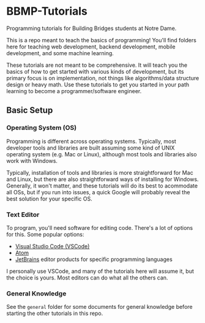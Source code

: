 # BBMP-Tutorials

Programming tutorials for Building Bridges students at Notre Dame.

This is a repo meant to teach the basics of programming! You'll find folders here for teaching web development, backend development, mobile development, and some machine learning.

These tutorials are not meant to be comprehensive. It will teach you the basics of how to get started with various kinds of development, but its primary focus is on implementation, not things like algorithms/data structure design or heavy math. Use these tutorials to get you started in your path learning to become a programmer/software engineer.

## Basic Setup

### Operating System (OS)

Programming is different across operating systems. Typically, most developer tools and libraries are built assuming some kind of UNIX operating system (e.g. Mac or Linux), although most tools and libraries also work with Windows.

Typically, installation of tools and libraries is more straightforward for Mac and Linux, but there are also straightforward ways of installing for Windows. Generally, it won't matter, and these tutorials will do its best to acommodate all OSs, but if you run into issues, a quick Google will probably reveal the best solution for your specific OS.

### Text Editor

To program, you'll need software for editing code. There's a lot of options for this. Some popular options:

- [Visual Studio Code (VSCode)](https://code.visualstudio.com/)
- [Atom](https://atom.io/)
- [JetBrains](https://www.jetbrains.com/) editor products for specific programming languages

I personally use VSCode, and many of the tutorials here will assume it, but the choice is yours. Most editors can do what all the others can.

### General Knowledge

See the `general` folder for some documents for general knowledge before starting the other tutorials in this repo.
